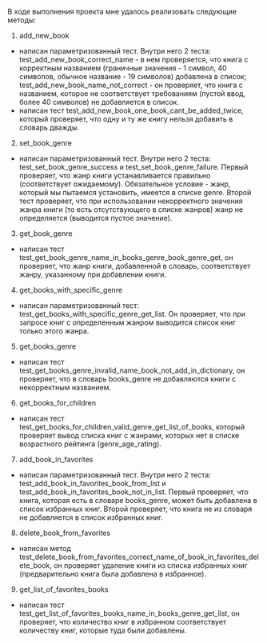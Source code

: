 В ходе выполнения проекта мне удалось реализовать следующие методы:

1. add_new_book 
- написан параметризованный тест. Внутри него 2 теста: test_add_new_book_correct_name - в нем проверяется, что книга с корректным названием (граничные значения - 1 символ, 40 символов, обычное название - 19 символов) добавлена в список; test_add_new_book_name_not_correct - он проверяет, что книга с названием, которое не соответствует требованиям (пустой ввод, более 40 символов) не добавляется в список.
- написан тест test_add_new_book_one_book_cant_be_added_twice, который проверяет, что одну и ту же книгу нельзя добавить в словарь дважды.

2. set_book_genre
- написан параметризованный тест. Внутри него 2 теста: test_set_book_genre_success и test_set_book_genre_failure. Первый проверяет, что жанр книги устанавливается правильно (соответствует ожидаемому). Обязательное условие - жанр, который мы пытаемся установить, имеется в списке genre. Второй тест проверяет, что при использовании некорректного значения жанра книги (то есть отсутствующего в списке жанров) жанр не определяется (выводится пустое значение).


3. get_book_genre
- написан тест test_get_book_genre_name_in_books_genre_book_genre_get, он проверяет, что жанр книги, добавленной в словарь, соответствует жанру, указанному при добавлении книги.

4. get_books_with_specific_genre
- написан параметризованный тест: test_get_books_with_specific_genre_get_list. Он проверяет, что при запросе книг с определенным жанром выводится список книг только этого жанра. 

5. get_books_genre
- написан тест test_get_books_genre_invalid_name_book_not_add_in_dictionary, он проверяет, что в словарь books_genre не добавляются книги с некорректным названием.

6. get_books_for_children
- написан тест test_get_books_for_children_valid_genre_get_list_of_books, который проверяет вывод списка книг с жанрами, которых нет в списке возрастного рейтинга (genre_age_rating). 

7. add_book_in_favorites
- написан параметризованный тест. Внутри него 2 теста: test_add_book_in_favorites_book_from_list и test_add_book_in_favorites_book_not_in_list. Первый проверяет, что книга, которая есть в словаре books_genre, может быть добавлена в список избранных книг. Второй проверяет, что книга не из словаря не добавляется в список избранных книг. 

8. delete_book_from_favorites
- написан метод test_delete_book_from_favorites_correct_name_of_book_in_favorites_delete_book, он проверяет удаление книги из списка избранных книг (предварительно книга была добавлена в избранное).

9. get_list_of_favorites_books
- написан тест test_get_list_of_favorites_books_name_in_books_genre_get_list, он проверяет, что количество книг в избранном соответствует количеству книг, которые туда были добавлены. 
